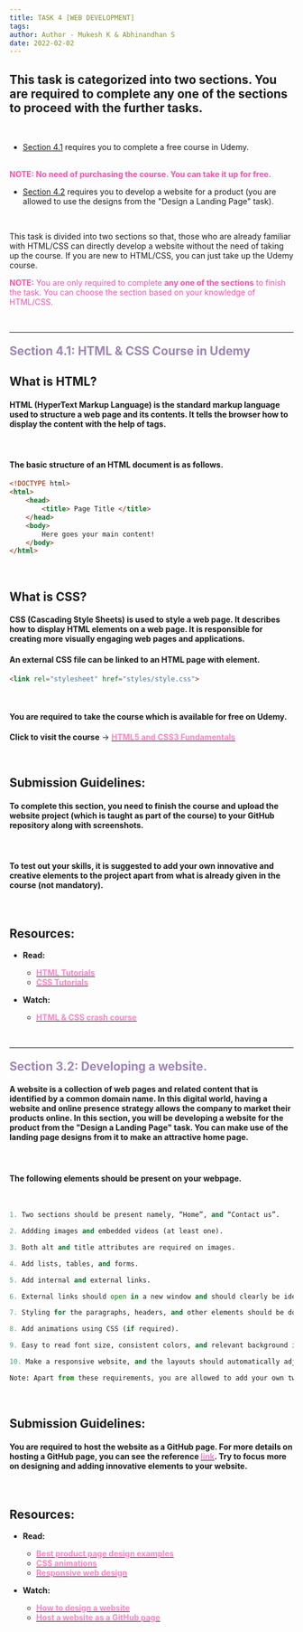 ```yaml
---
title: TASK 4 [WEB DEVELOPMENT]
tags:
author: Author - Mukesh K & Abhinandhan S
date: 2022-02-02
---
```


## This task is categorized into two sections. You are required to complete **any one of the sections** to proceed with the further tasks.

<br>

- [Section 4.1](#sec1) requires you to complete a free course in Udemy.
<br>
<b><span style="color: #FA4EAB">NOTE: No need of purchasing the course. You can take it up for free.</span></b>

- [Section 4.2](#sec2) requires you to develop a website for a product (you are allowed to use the designs from the "Design a Landing Page" task).

<br>

This task is divided into two sections so that, those who are already familiar with HTML/CSS can directly develop a website without the need of taking up the course. If you are new to HTML/CSS, you can just take up the Udemy course.

<span style="color: #FA4EAB">**NOTE:** You are only required to complete **any one of the sections** to finish the task. You can choose the section based on your knowledge of HTML/CSS.</span>

<br>

___
<div id="sec1"></div>

#### <b><span style="color: #9D84B7; font-size: 1.3rem">Section 4.1: HTML & CSS Course in Udemy</span></b>


## What is HTML?
#### HTML (HyperText Markup Language) is the standard markup language used to structure a web page and its contents. It tells the browser how to display the content with the help of tags.

<br>

#### The basic structure of an HTML document is as follows.

```html
<!DOCTYPE html>
<html>
    <head>
        <title> Page Title </title>
    </head>
    <body>
        Here goes your main content!
    </body>
</html>
```

<br>

## What is CSS?
#### CSS (Cascading Style Sheets) is used to style a web page. It describes how to display HTML elements on a web page. It is responsible for creating more visually engaging web pages and applications.

#### An external CSS file can be linked to an HTML page with <link> element.

```html
<link rel="stylesheet" href="styles/style.css">
```

<br>

#### You are required to take the course which is available for free on Udemy.

<!-- #### Click to visit the course -> [<span style="color: #FE83C6">HTML5 and CSS3 Fundamentals</span>](https://www.udemy.com/course/html5-fundamentals-for-beginners/) -->

<b>Click to visit the course</b> -> [<b><span style="color: #FE83C6">HTML5 and CSS3 Fundamentals</span></b>](https://www.udemy.com/course/html5-fundamentals-for-beginners/)

<br>

## Submission Guidelines:
#### To complete this section, you need to finish the course and upload the website project (which is taught as part of the course) to your GitHub repository along with screenshots.

<br>

#### To test out your skills, it is suggested to add your own innovative and creative elements to the project apart from what is already given in the course (not mandatory).

<br>

## Resources:

- **Read:** <br>
    - [<b><span style="color: #FE83C6">HTML Tutorials</span></b>](https://www.w3schools.com/html/) <br>
    - [<b><span style="color: #FE83C6">CSS Tutorials</span></b>](https://www.w3schools.com/css/)

- **Watch:** <br>
    - [<b><span style="color: #FE83C6">HTML & CSS crash course</span></b>](https://www.youtube.com/watch?v=kMT54MPz9oE)

<br>

___
<div id="sec2"></div>

#### <b><span style="color: #9D84B7; font-size: 1.3rem">Section 3.2: Developing a website.</span></b>

#### A website is a collection of web pages and related content that is identified by a common domain name. In this digital world, having a website and online presence strategy allows the company to market their products online. In this section, you will be developing a website for the product from the "Design a Landing Page" task. You can make use of the landing page designs from it to make an attractive home page.

<br>

#### The following elements should be present on your webpage.

<br>

```py
1. Two sections should be present namely, “Home”, and “Contact us”.

2. Addding images and embedded videos (at least one).

3. Both alt and title attributes are required on images.

4. Add lists, tables, and forms.

5. Add internal and external links.

6. External links should open in a new window and should clearly be identified either by its appearance or by a mouse hover.

7. Styling for the paragraphs, headers, and other elements should be done using an external CSS file.

8. Add animations using CSS (if required).

9. Easy to read font size, consistent colors, and relevant background image are required.

10. Make a responsive website, and the layouts should automatically adjust for desktops and mobiles.

Note: Apart from these requirements, you are allowed to add your own tweaks.
```

<br>

## Submission Guidelines:
#### You are required to host the website as a GitHub page. For more details on hosting a GitHub page, you can see the reference [<span style="color: #FE83C6">link</span>](https://www.youtube.com/watch?v=8hrJ4oN1u_8). Try to focus more on designing and adding innovative elements to your website.

<br>

## Resources:

- **Read:** <br>
    - [<b><span style="color: #FE83C6">Best product page design examples</span></b>](https://blog.hubspot.com/marketing/product-pages-love-list) <br>
    - [<b><span style="color: #FE83C6">CSS animations</span></b>](https://www.w3schools.com/css/css3_animations.asp)
    - [<b><span style="color: #FE83C6">Responsive web design</span></b>](https://www.w3schools.com/html/html_responsive.asp)

- **Watch:** <br>
    - [<b><span style="color: #FE83C6">How to design a website</span></b>](https://www.youtube.com/watch?v=eivbihqd26g)
    - [<b><span style="color: #FE83C6">Host a website as a GitHub page</span></b>](https://www.youtube.com/watch?v=8hrJ4oN1u_8)

<br>